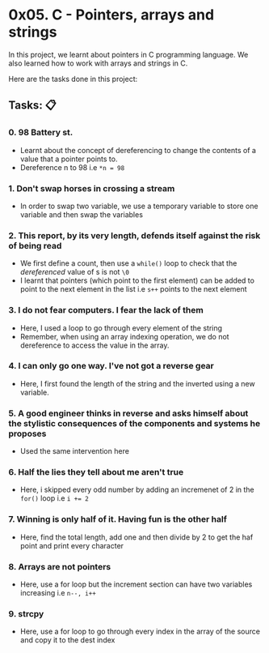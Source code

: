 
# 0x05. C - Pointers, arrays and strings

In this project, we learnt  about pointers in C programming language. We also learned how to work with arrays and strings in C.

Here are the tasks done in this project:

## Tasks: :clipboard:

### **0. 98 Battery st.**

- Learnt about the concept of dereferencing to change the contents of a value that a pointer points to.
- Dereference n to 98 i.e ``*n = 98``

### **1. Don't swap horses in crossing a stream**

- In order to swap two variable, we use a temporary variable to store one variable and then swap the variables

### **2. This report, by its very length, defends itself against the risk of being read**

- We first define a count, then use a ``while()`` loop to check that the *dereferenced* value of s is not ``\0``
- I learnt that pointers (which point to the first element) can be added to point to the next element in the list i.e ``s++`` points to the next element

### **3. I do not fear computers. I fear the lack of them**

- Here, I used a loop to go through every element of the string
- Remember, when using an array indexing operation, we do not dereference to access the value in the array.

### **4. I can only go one way. I've not got a reverse gear**

- Here, I first found the length of the string and the inverted using a new variable.

### **5. A good engineer thinks in reverse and asks himself about the stylistic consequences of the components and systems he proposes**

- Used the same intervention here

### **6. Half the lies they tell about me aren't true**

- Here, i skipped every odd number by adding an incremenet of 2 in the ``for()`` loop i.e ``i += 2``

### **7. Winning is only half of it. Having fun is the other half**

- Here, find the total length, add one and then divide by 2 to get the haf point and print every character

### **8. Arrays are not pointers**

- Here, use a for loop but the increment section can have two variables increasing i.e ``n--, i++``

### **9. strcpy**

- Here, use a for loop to go through every index in the array of the source and copy it to the dest index
